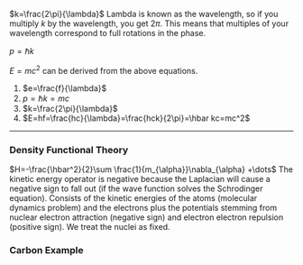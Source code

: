 $k=\frac{2\pi}{\lambda}$
Lambda is known as the wavelength, so if you multiply $k$ by the wavelength, you get $2\pi$. This means that multiples of your wavelength correspond to full rotations in the phase. 

$p=\hbar k$

$E=mc^2$ can be derived from the above equations.
1. $e=\frac{f}{\lambda}$
2. $p=\hbar k = mc$
3. $k=\frac{2\pi}{\lambda}$
4. $E=hf=\frac{hc}{\lambda}=\frac{hck}{2\pi}=\hbar kc=mc^2$
---
### Density Functional Theory
$H=-\frac{\hbar^2}{2}\sum \frac{1}{m_{\alpha}}\nabla_{\alpha} +\dots$
The kinetic energy operator is negative because the Laplacian will cause a negative sign to fall out (if the wave function solves the Schrodinger equation).
Consists of the kinetic energies of the atoms (molecular dynamics problem) and the electrons plus the potentials stemming from nuclear electron attraction (negative sign) and electron electron repulsion (positive sign). We treat the nuclei as fixed.

### Carbon Example